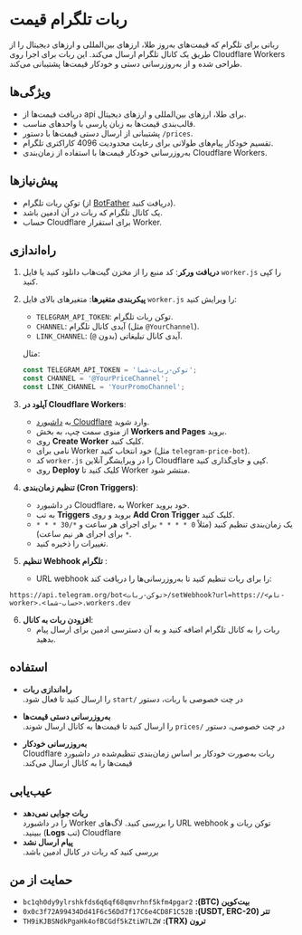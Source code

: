 # ربات تلگرام قیمت‌

رباتی برای تلگرام که قیمت‌های به‌روز طلا، ارزهای بین‌المللی و ارزهای دیجیتال را از طریق یک کانال تلگرام ارسال می‌کند. این ربات برای اجرا روی Cloudflare Workers طراحی شده و از به‌روزرسانی دستی و خودکار قیمت‌ها پشتیبانی می‌کند.

## ویژگی‌ها
- دریافت قیمت‌ها از api برای طلا، ارزهای بین‌المللی و ارزهای دیجیتال.
- قالب‌بندی قیمت‌ها به زبان پارسی با واحدهای مناسب.
- پشتیبانی از ارسال دستی قیمت‌ها با دستور `/prices`.
- تقسیم خودکار پیام‌های طولانی برای رعایت محدودیت 4096 کاراکتری تلگرام.
- به‌روزرسانی خودکار قیمت‌ها با استفاده از زمان‌بندی Cloudflare Workers.

## پیش‌نیازها
- توکن ربات تلگرام (از [BotFather](https://t.me/BotFather) دریافت کنید).
- یک کانال تلگرام که ربات در آن ادمین باشد.
- حساب Cloudflare برای استقرار Worker.

## راه‌اندازی
1. **دریافت ورکر**:
   کد منبع را از مخزن گیت‌هاب دانلود کنید یا فایل `worker.js` را کپی کنید.

2. **پیکربندی متغیرها**:
   متغیرهای بالای فایل `worker.js` را ویرایش کنید:
   - `TELEGRAM_API_TOKEN`: توکن ربات تلگرام.
   - `CHANNEL`: آیدی کانال تلگرام (مثل `@YourChannel`).
   - `LINK_CHANNEL`: آیدی کانال تبلیغاتی (بدون `@`).

   مثال:
   ```javascript
   const TELEGRAM_API_TOKEN = 'توکن-ربات-شما';
   const CHANNEL = '@YourPriceChannel';
   const LINK_CHANNEL = 'YourPromoChannel';
   ```

3. **آپلود در Cloudflare Workers**:
   - به [داشبورد Cloudflare](https://dash.cloudflare.com) وارد شوید.
   - از منوی سمت چپ، به بخش **Workers and Pages** بروید.
   - روی **Create Worker** کلیک کنید.
   - نامی برای Worker خود انتخاب کنید (مثل `telegram-price-bot`).
   - کد `worker.js` را در ویرایشگر آنلاین Cloudflare کپی و جای‌گذاری کنید.
   - روی **Deploy** کلیک کنید تا Worker منتشر شود.

4. **تنظیم زمان‌بندی (Cron Triggers)**:
   - در داشبورد Cloudflare، به Worker خود بروید.
   - به تب **Triggers** بروید و روی **Add Cron Trigger** کلیک کنید.
   - یک زمان‌بندی تنظیم کنید (مثلاً `0 * * * *` برای اجرای هر ساعت و `*/30 * * * *` برای اجرای هر نیم ساعت).
   - تغییرات را ذخیره کنید.

5. **تنظیم Webhook تلگرام** :
   - URL webhook را برای ربات تنظیم کنید تا به‌روزرسانی‌ها را دریافت کند:
   
 ```https://api.telegram.org/bot<توکن-ربات>/setWebhook?url=https://<نام-worker>.<حساب-شما>.workers.dev```


6. **افزودن ربات به کانال**:
   - ربات را به کانال تلگرام اضافه کنید و به آن دسترسی ادمین برای ارسال پیام بدهید.

## ‫استفاده

- **‫راه‌اندازی ربات**\
  ‫در چت خصوصی با ربات، دستور `/start` را ارسال کنید تا فعال شود.

- **‫به‌روزرسانی دستی قیمت‌ها**\
  ‫در چت خصوصی، دستور `/prices` را ارسال کنید تا قیمت‌ها به کانال ارسال شوند.

- **‫به‌روزرسانی خودکار**\
  ‫ربات به‌صورت خودکار بر اساس زمان‌بندی تنظیم‌شده در داشبورد Cloudflare قیمت‌ها را به کانال ارسال می‌کند.


## ‫عیب‌یابی

- **‫ربات جوابی نمی‌دهد**\
  ‫توکن ربات و URL webhook را بررسی کنید. لاگ‌های Worker را در داشبورد Cloudflare (تب **Logs**) ببینید.
- **‫پیام ارسال نشد**\
  ‫بررسی کنید که ربات در کانال ادمین باشد.

## ‫حمایت از من

- **‫بیت‌کوین (BTC):** `bc1qh0dy9ylrshkfds6q6qf68qmvrhnf5kfm4pgar2`
- **‫تتر (USDT, ERC-20):** `0x0c3f72A99434Dd41F6c56Dd7f17C6e4CD8F1C52B`
- **‫ترون (TRX):** `TH9iKJBSNdkPgaHk4ofBCGdf5kZtiW7LZW`
